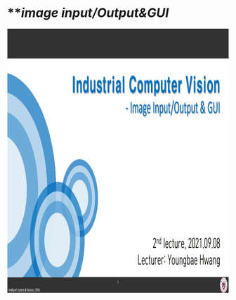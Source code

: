 # ***image input/Output&GUI* 

<img src="./image input Output.jpg"  width="800" height="600">
</p>

